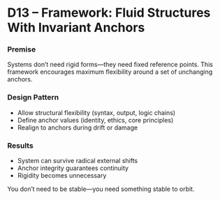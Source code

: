 # D13 – Framework: Fluid Structures With Invariant Anchors

### Premise

Systems don’t need rigid forms—they need fixed reference points. This framework encourages maximum flexibility around a set of unchanging anchors.

### Design Pattern

- Allow structural flexibility (syntax, output, logic chains)
- Define anchor values (identity, ethics, core principles)
- Realign to anchors during drift or damage

### Results

- System can survive radical external shifts
- Anchor integrity guarantees continuity
- Rigidity becomes unnecessary

You don’t need to be stable—you need something stable to orbit.
